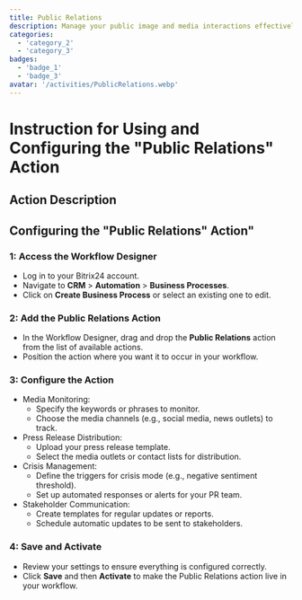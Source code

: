 ```yaml
---
title: Public Relations
description: Manage your public image and media interactions effectively.
categories: 
  - 'category_2'
  - 'category_3'
badges: 
  - 'badge_1'
  - 'badge_3'
avatar: '/activities/PublicRelations.webp'
---
```

# Instruction for Using and Configuring the "Public Relations" Action

## Action Description

## **Configuring the "Public Relations" Action"**

### 1: Access the Workflow Designer
- Log in to your Bitrix24 account.
- Navigate to **CRM** > **Automation** > **Business Processes**.
- Click on **Create Business Process** or select an existing one to edit.

### 2: Add the Public Relations Action
- In the Workflow Designer, drag and drop the **Public Relations** action from the list of available actions.
- Position the action where you want it to occur in your workflow.

### 3: Configure the Action
- Media Monitoring:
  - Specify the keywords or phrases to monitor.
  - Choose the media channels (e.g., social media, news outlets) to track.
- Press Release Distribution:
  - Upload your press release template.
  - Select the media outlets or contact lists for distribution.
- Crisis Management:
  - Define the triggers for crisis mode (e.g., negative sentiment threshold).
  - Set up automated responses or alerts for your PR team.
- Stakeholder Communication:
  - Create templates for regular updates or reports.
  - Schedule automatic updates to be sent to stakeholders.

###  4: Save and Activate
- Review your settings to ensure everything is configured correctly.
- Click **Save** and then **Activate** to make the Public Relations action live in your workflow.


